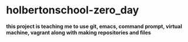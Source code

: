 # holbertonschool-zero_day
**this project is teaching me to use git, emacs, command prompt, virtual machine, vagrant along with making repositories and files**
